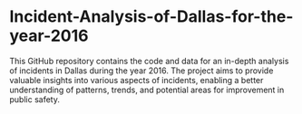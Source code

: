 # Incident-Analysis-of-Dallas-for-the-year-2016
This GitHub repository contains the code and data for an in-depth analysis of incidents in Dallas during the year 2016. The project aims to provide valuable insights into various aspects of incidents, enabling a better understanding of patterns, trends, and potential areas for improvement in public safety.
